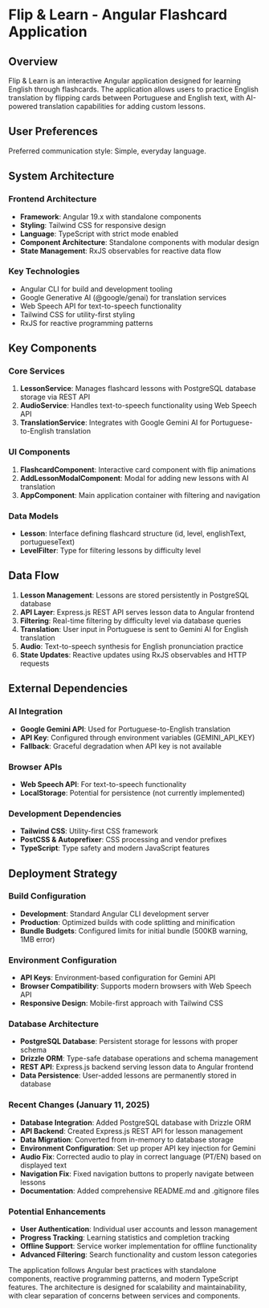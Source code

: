 # Flip & Learn - Angular Flashcard Application

## Overview

Flip & Learn is an interactive Angular application designed for learning English through flashcards. The application allows users to practice English translation by flipping cards between Portuguese and English text, with AI-powered translation capabilities for adding custom lessons.

## User Preferences

Preferred communication style: Simple, everyday language.

## System Architecture

### Frontend Architecture
- **Framework**: Angular 19.x with standalone components
- **Styling**: Tailwind CSS for responsive design
- **Language**: TypeScript with strict mode enabled
- **Component Architecture**: Standalone components with modular design
- **State Management**: RxJS observables for reactive data flow

### Key Technologies
- Angular CLI for build and development tooling
- Google Generative AI (@google/genai) for translation services
- Web Speech API for text-to-speech functionality
- Tailwind CSS for utility-first styling
- RxJS for reactive programming patterns

## Key Components

### Core Services
1. **LessonService**: Manages flashcard lessons with PostgreSQL database storage via REST API
2. **AudioService**: Handles text-to-speech functionality using Web Speech API
3. **TranslationService**: Integrates with Google Gemini AI for Portuguese-to-English translation

### UI Components
1. **FlashcardComponent**: Interactive card component with flip animations
2. **AddLessonModalComponent**: Modal for adding new lessons with AI translation
3. **AppComponent**: Main application container with filtering and navigation

### Data Models
- **Lesson**: Interface defining flashcard structure (id, level, englishText, portugueseText)
- **LevelFilter**: Type for filtering lessons by difficulty level

## Data Flow

1. **Lesson Management**: Lessons are stored persistently in PostgreSQL database
2. **API Layer**: Express.js REST API serves lesson data to Angular frontend
3. **Filtering**: Real-time filtering by difficulty level via database queries
4. **Translation**: User input in Portuguese is sent to Gemini AI for English translation
5. **Audio**: Text-to-speech synthesis for English pronunciation practice
6. **State Updates**: Reactive updates using RxJS observables and HTTP requests

## External Dependencies

### AI Integration
- **Google Gemini API**: Used for Portuguese-to-English translation
- **API Key**: Configured through environment variables (GEMINI_API_KEY)
- **Fallback**: Graceful degradation when API key is not available

### Browser APIs
- **Web Speech API**: For text-to-speech functionality
- **LocalStorage**: Potential for persistence (not currently implemented)

### Development Dependencies
- **Tailwind CSS**: Utility-first CSS framework
- **PostCSS & Autoprefixer**: CSS processing and vendor prefixes
- **TypeScript**: Type safety and modern JavaScript features

## Deployment Strategy

### Build Configuration
- **Development**: Standard Angular CLI development server
- **Production**: Optimized builds with code splitting and minification
- **Bundle Budgets**: Configured limits for initial bundle (500KB warning, 1MB error)

### Environment Configuration
- **API Keys**: Environment-based configuration for Gemini API
- **Browser Compatibility**: Supports modern browsers with Web Speech API
- **Responsive Design**: Mobile-first approach with Tailwind CSS

### Database Architecture
- **PostgreSQL Database**: Persistent storage for lessons with proper schema
- **Drizzle ORM**: Type-safe database operations and schema management
- **REST API**: Express.js backend serving lesson data to Angular frontend
- **Data Persistence**: User-added lessons are permanently stored in database

### Recent Changes (January 11, 2025)
- **Database Integration**: Added PostgreSQL database with Drizzle ORM
- **API Backend**: Created Express.js REST API for lesson management
- **Data Migration**: Converted from in-memory to database storage
- **Environment Configuration**: Set up proper API key injection for Gemini
- **Audio Fix**: Corrected audio to play in correct language (PT/EN) based on displayed text
- **Navigation Fix**: Fixed navigation buttons to properly navigate between lessons
- **Documentation**: Added comprehensive README.md and .gitignore files

### Potential Enhancements
- **User Authentication**: Individual user accounts and lesson management
- **Progress Tracking**: Learning statistics and completion tracking
- **Offline Support**: Service worker implementation for offline functionality
- **Advanced Filtering**: Search functionality and custom lesson categories

The application follows Angular best practices with standalone components, reactive programming patterns, and modern TypeScript features. The architecture is designed for scalability and maintainability, with clear separation of concerns between services and components.